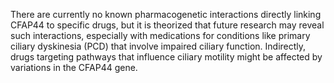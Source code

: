 There are currently no known pharmacogenetic interactions directly linking CFAP44 to specific drugs, but it is theorized that future research may reveal such interactions, especially with medications for conditions like primary ciliary dyskinesia (PCD) that involve impaired ciliary function. Indirectly, drugs targeting pathways that influence ciliary motility might be affected by variations in the CFAP44 gene.